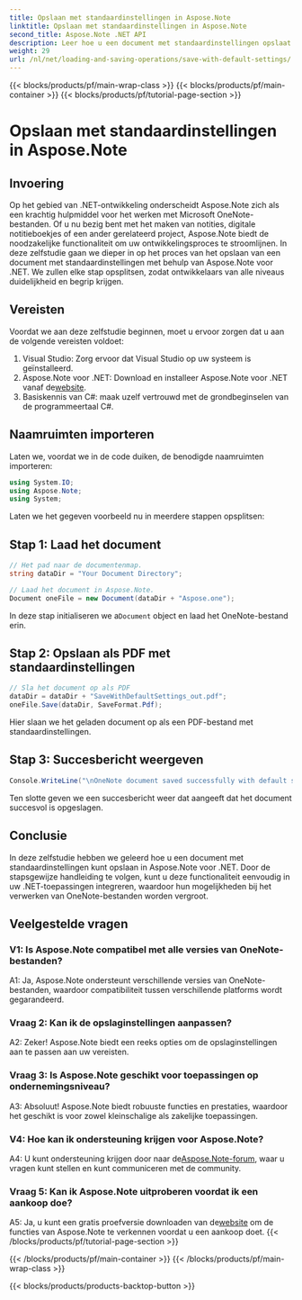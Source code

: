 ```yaml
---
title: Opslaan met standaardinstellingen in Aspose.Note
linktitle: Opslaan met standaardinstellingen in Aspose.Note
second_title: Aspose.Note .NET API
description: Leer hoe u een document met standaardinstellingen opslaat in Aspose.Note voor .NET via een stapsgewijze handleiding.
weight: 29
url: /nl/net/loading-and-saving-operations/save-with-default-settings/
---
```


{{< blocks/products/pf/main-wrap-class >}}
{{< blocks/products/pf/main-container >}}
{{< blocks/products/pf/tutorial-page-section >}}

# Opslaan met standaardinstellingen in Aspose.Note

## Invoering

Op het gebied van .NET-ontwikkeling onderscheidt Aspose.Note zich als een krachtig hulpmiddel voor het werken met Microsoft OneNote-bestanden. Of u nu bezig bent met het maken van notities, digitale notitieboekjes of een ander gerelateerd project, Aspose.Note biedt de noodzakelijke functionaliteit om uw ontwikkelingsproces te stroomlijnen. In deze zelfstudie gaan we dieper in op het proces van het opslaan van een document met standaardinstellingen met behulp van Aspose.Note voor .NET. We zullen elke stap opsplitsen, zodat ontwikkelaars van alle niveaus duidelijkheid en begrip krijgen.

## Vereisten

Voordat we aan deze zelfstudie beginnen, moet u ervoor zorgen dat u aan de volgende vereisten voldoet:

1. Visual Studio: Zorg ervoor dat Visual Studio op uw systeem is geïnstalleerd.
2.  Aspose.Note voor .NET: Download en installeer Aspose.Note voor .NET vanaf de[website](https://releases.aspose.com/note/net/).
3. Basiskennis van C#: maak uzelf vertrouwd met de grondbeginselen van de programmeertaal C#.

## Naamruimten importeren

Laten we, voordat we in de code duiken, de benodigde naamruimten importeren:

```csharp
using System.IO;
using Aspose.Note;
using System;
```

Laten we het gegeven voorbeeld nu in meerdere stappen opsplitsen:

## Stap 1: Laad het document

```csharp
// Het pad naar de documentenmap.
string dataDir = "Your Document Directory";

// Laad het document in Aspose.Note.
Document oneFile = new Document(dataDir + "Aspose.one");
```

 In deze stap initialiseren we a`Document` object en laad het OneNote-bestand erin.

## Stap 2: Opslaan als PDF met standaardinstellingen

```csharp
// Sla het document op als PDF
dataDir = dataDir + "SaveWithDefaultSettings_out.pdf";
oneFile.Save(dataDir, SaveFormat.Pdf);
```

Hier slaan we het geladen document op als een PDF-bestand met standaardinstellingen.

## Stap 3: Succesbericht weergeven

```csharp
Console.WriteLine("\nOneNote document saved successfully with default settings.\nFile saved at " + dataDir); 
```

Ten slotte geven we een succesbericht weer dat aangeeft dat het document succesvol is opgeslagen.

## Conclusie

In deze zelfstudie hebben we geleerd hoe u een document met standaardinstellingen kunt opslaan in Aspose.Note voor .NET. Door de stapsgewijze handleiding te volgen, kunt u deze functionaliteit eenvoudig in uw .NET-toepassingen integreren, waardoor hun mogelijkheden bij het verwerken van OneNote-bestanden worden vergroot.

## Veelgestelde vragen

### V1: Is Aspose.Note compatibel met alle versies van OneNote-bestanden?

A1: Ja, Aspose.Note ondersteunt verschillende versies van OneNote-bestanden, waardoor compatibiliteit tussen verschillende platforms wordt gegarandeerd.

### Vraag 2: Kan ik de opslaginstellingen aanpassen?

A2: Zeker! Aspose.Note biedt een reeks opties om de opslaginstellingen aan te passen aan uw vereisten.

### Vraag 3: Is Aspose.Note geschikt voor toepassingen op ondernemingsniveau?

A3: Absoluut! Aspose.Note biedt robuuste functies en prestaties, waardoor het geschikt is voor zowel kleinschalige als zakelijke toepassingen.

### V4: Hoe kan ik ondersteuning krijgen voor Aspose.Note?

 A4: U kunt ondersteuning krijgen door naar de[Aspose.Note-forum](https://forum.aspose.com/c/note/28), waar u vragen kunt stellen en kunt communiceren met de community.

### Vraag 5: Kan ik Aspose.Note uitproberen voordat ik een aankoop doe?

 A5: Ja, u kunt een gratis proefversie downloaden van de[website](https://releases.aspose.com/) om de functies van Aspose.Note te verkennen voordat u een aankoop doet.
{{< /blocks/products/pf/tutorial-page-section >}}

{{< /blocks/products/pf/main-container >}}
{{< /blocks/products/pf/main-wrap-class >}}

{{< blocks/products/products-backtop-button >}}
